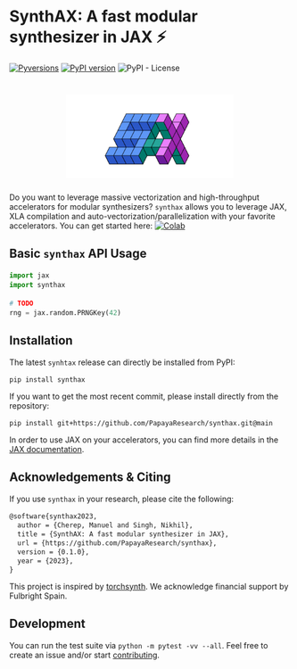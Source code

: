 # SynthAX: A fast modular synthesizer in JAX ⚡️
[![Pyversions](https://img.shields.io/pypi/pyversions/synthax.svg?style=flat-square)](https://pypi.python.org/pypi/synthax)
[![PyPI version](https://badge.fury.io/py/synthax.svg)](https://badge.fury.io/py/synthax)
![PyPI - License](https://img.shields.io/pypi/l/synthax)

<h1 align="center">
  <a href="https://github.com/PapayaResearch/synthax/blob/main/media/logo.png">
    <img src="https://github.com/PapayaResearch/synthax/blob/main/media/logo.png?raw=true" width="300" /></a>
</h1>

Do you want to leverage massive vectorization and high-throughput accelerators for modular synthesizers? `synthax` allows you to leverage JAX, XLA compilation and auto-vectorization/parallelization with your favorite accelerators. You can get started here: [![Colab](https://colab.research.google.com/assets/colab-badge.svg)]()

## Basic `synthax` API Usage

```python
import jax
import synthax

# TODO
rng = jax.random.PRNGKey(42)
```

## Installation

The latest `synhtax` release can directly be installed from PyPI:

```
pip install synthax
```

If you want to get the most recent commit, please install directly from the repository:

```
pip install git+https://github.com/PapayaResearch/synthax.git@main
```

In order to use JAX on your accelerators, you can find more details in the [JAX documentation](https://github.com/google/jax#installation).

## Acknowledgements & Citing

If you use `synthax` in your research, please cite the following:

```
@software{synthax2023,
  author = {Cherep, Manuel and Singh, Nikhil},
  title = {SynthAX: A fast modular synthesizer in JAX},
  url = {https://github.com/PapayaResearch/synthax},
  version = {0.1.0},
  year = {2023},
}
```

This project is inspired by [torchsynth](https://github.com/torchsynth/torchsynth). We acknowledge financial support by Fulbright Spain.

## Development

You can run the test suite via `python -m pytest -vv --all`. Feel free to create an issue and/or start [contributing](CONTRIBUTING.md).
